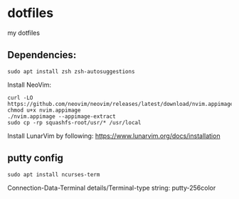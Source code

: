 # dotfiles

my dotfiles

## Dependencies:

    sudo apt install zsh zsh-autosuggestions

Install NeoVim:

    curl -LO https://github.com/neovim/neovim/releases/latest/download/nvim.appimage
    chmod u+x nvim.appimage
    ./nvim.appimage --appimage-extract
    sudo cp -rp squashfs-root/usr/* /usr/local

Install LunarVim by following: https://www.lunarvim.org/docs/installation

## putty config

    sudo apt install ncurses-term 

Connection-Data-Terminal details/Terminal-type string: putty-256color

